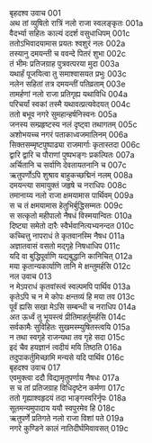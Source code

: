 बृहदश्व उवाच	001  
अथ तां व्युषितो रात्रिं नलो राजा स्वलङ्कृतः	001a  
वैदर्भ्या सहितः काल्यं ददर्श वसुधाधिपम्	001c  
ततोऽभिवादयामास प्रयतः श्वशुरं नलः	002a  
तस्यानु दमयन्ती च ववन्दे पितरं शुभा	002c  
तं भीमः प्रतिजग्राह पुत्रवत्परया मुदा	003a  
यथार्हं पूजयित्वा तु समाश्वासयत प्रभुः	003c  
नलेन सहितां तत्र दमयन्तीं पतिव्रताम्	003e  
तामर्हणां नलो राजा प्रतिगृह्य यथाविधि	004a  
परिचर्यां स्वकां तस्मै यथावत्प्रत्यवेदयत्	004c  
ततो बभूव नगरे सुमहान्हर्षनिस्वनः	005a  
जनस्य सम्प्रहृष्टस्य नलं दृष्ट्वा तथागतम्	005c  
अशोभयच्च नगरं पताकाध्वजमालिनम्	006a  
सिक्तसम्मृष्टपुष्पाढ्या राजमार्गाः कृतास्तदा	006c  
द्वारि द्वारि च पौराणां पुष्पभङ्गः प्रकल्पितः	007a  
अर्चितानि च सर्वाणि देवतायतनानि च	007c  
ऋतुपर्णोऽपि शुश्राव बाहुकच्छद्मिनं नलम्	008a  
दमयन्त्या समायुक्तं जहृषे च नराधिपः	008c  
तमानाय्य नलो राजा क्षमयामास पार्थिवम्	009a  
स च तं क्षमयामास हेतुभिर्बुद्धिसम्मतः	009c  
स सत्कृतो महीपालो नैषधं विस्मयान्वितः	010a  
दिष्ट्या समेतो दारैः स्वैर्भवानित्यभ्यनन्दत	010c  
कच्चित्तु नापराधं ते कृतवानस्मि नैषध	011a  
अज्ञातवासं वसतो मद्गृहे निषधाधिप	011c  
यदि वा बुद्धिपूर्वाणि यद्यबुद्धानि कानिचित्	012a  
मया कृतान्यकार्याणि तानि मे क्षन्तुमर्हसि	012c  
नल उवाच	013  
न मेऽपराधं कृतवांस्त्वं स्वल्पमपि पार्थिव	013a  
कृतेऽपि च न मे कोपः क्षन्तव्यं हि मया तव	013c  
पूर्वं ह्यसि सखा मेऽसि सम्बन्धी च नराधिप	014a  
अत ऊर्ध्वं तु भूयस्त्वं प्रीतिमाहर्तुमर्हसि	014c  
सर्वकामैः सुविहितः सुखमस्म्युषितस्त्वयि	015a  
न तथा स्वगृहे राजन्यथा तव गृहे सदा	015c  
इदं चैव हयज्ञानं त्वदीयं मयि तिष्ठति	016a  
तदुपाकर्तुमिच्छामि मन्यसे यदि पार्थिव	016c  
बृहदश्व उवाच	017  
एवमुक्त्वा ददौ विद्यामृतुपर्णाय नैषधः	017a  
स च तां प्रतिजग्राह विधिदृष्टेन कर्मणा	017c  
ततो गृह्याश्वहृदयं तदा भाङ्गस्वरिर्नृपः	018a  
सूतमन्यमुपादाय ययौ स्वपुरमेव हि	018c  
ऋतुपर्णे प्रतिगते नलो राजा विशां पते	019a  
नगरे कुण्डिने कालं नातिदीर्घमिवावसत्	019c  
